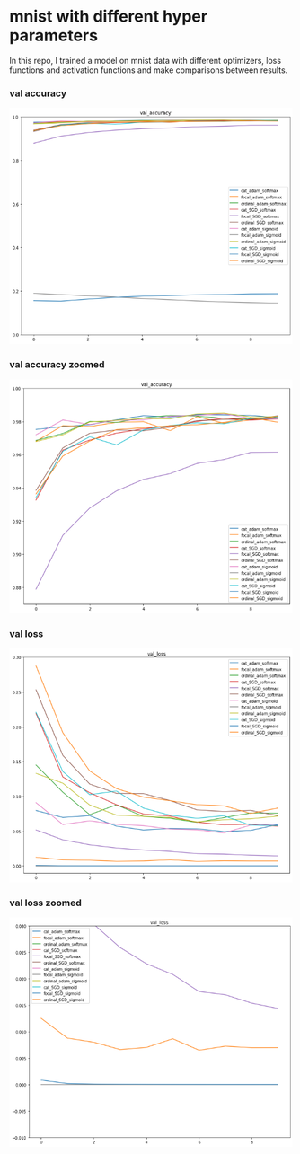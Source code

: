 # mnist with different hyper parameters
In this repo, I trained a model on mnist data with different optimizers, loss functions and activation functions and make comparisons between results.

### val accuracy
![val_accuracy](images/val_accuracy.png)
### val accuracy zoomed
![val_accuracy_zoomed](images/val_accuracy_zoomed.png)
### val loss
![val_loss](images/val_loss.png)
### val loss zoomed
![val_loss_zoomed](images/val_loss_zoomed.png)